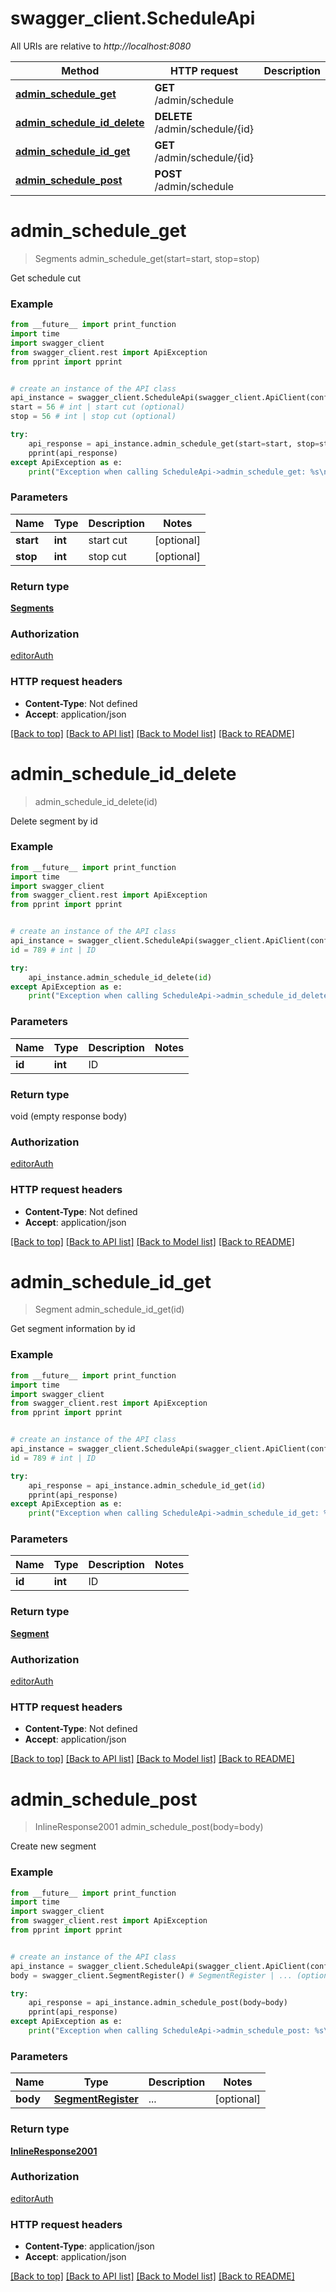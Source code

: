 # swagger_client.ScheduleApi

All URIs are relative to *http://localhost:8080*

Method | HTTP request | Description
------------- | ------------- | -------------
[**admin_schedule_get**](ScheduleApi.md#admin_schedule_get) | **GET** /admin/schedule | 
[**admin_schedule_id_delete**](ScheduleApi.md#admin_schedule_id_delete) | **DELETE** /admin/schedule/{id} | 
[**admin_schedule_id_get**](ScheduleApi.md#admin_schedule_id_get) | **GET** /admin/schedule/{id} | 
[**admin_schedule_post**](ScheduleApi.md#admin_schedule_post) | **POST** /admin/schedule | 

# **admin_schedule_get**
> Segments admin_schedule_get(start=start, stop=stop)



Get schedule cut

### Example
```python
from __future__ import print_function
import time
import swagger_client
from swagger_client.rest import ApiException
from pprint import pprint


# create an instance of the API class
api_instance = swagger_client.ScheduleApi(swagger_client.ApiClient(configuration))
start = 56 # int | start cut (optional)
stop = 56 # int | stop cut (optional)

try:
    api_response = api_instance.admin_schedule_get(start=start, stop=stop)
    pprint(api_response)
except ApiException as e:
    print("Exception when calling ScheduleApi->admin_schedule_get: %s\n" % e)
```

### Parameters

Name | Type | Description  | Notes
------------- | ------------- | ------------- | -------------
 **start** | **int**| start cut | [optional] 
 **stop** | **int**| stop cut | [optional] 

### Return type

[**Segments**](Segments.md)

### Authorization

[editorAuth](../README.md#editorAuth)

### HTTP request headers

 - **Content-Type**: Not defined
 - **Accept**: application/json

[[Back to top]](#) [[Back to API list]](../README.md#documentation-for-api-endpoints) [[Back to Model list]](../README.md#documentation-for-models) [[Back to README]](../README.md)

# **admin_schedule_id_delete**
> admin_schedule_id_delete(id)



Delete segment by id

### Example
```python
from __future__ import print_function
import time
import swagger_client
from swagger_client.rest import ApiException
from pprint import pprint


# create an instance of the API class
api_instance = swagger_client.ScheduleApi(swagger_client.ApiClient(configuration))
id = 789 # int | ID

try:
    api_instance.admin_schedule_id_delete(id)
except ApiException as e:
    print("Exception when calling ScheduleApi->admin_schedule_id_delete: %s\n" % e)
```

### Parameters

Name | Type | Description  | Notes
------------- | ------------- | ------------- | -------------
 **id** | **int**| ID | 

### Return type

void (empty response body)

### Authorization

[editorAuth](../README.md#editorAuth)

### HTTP request headers

 - **Content-Type**: Not defined
 - **Accept**: application/json

[[Back to top]](#) [[Back to API list]](../README.md#documentation-for-api-endpoints) [[Back to Model list]](../README.md#documentation-for-models) [[Back to README]](../README.md)

# **admin_schedule_id_get**
> Segment admin_schedule_id_get(id)



Get segment information by id

### Example
```python
from __future__ import print_function
import time
import swagger_client
from swagger_client.rest import ApiException
from pprint import pprint


# create an instance of the API class
api_instance = swagger_client.ScheduleApi(swagger_client.ApiClient(configuration))
id = 789 # int | ID

try:
    api_response = api_instance.admin_schedule_id_get(id)
    pprint(api_response)
except ApiException as e:
    print("Exception when calling ScheduleApi->admin_schedule_id_get: %s\n" % e)
```

### Parameters

Name | Type | Description  | Notes
------------- | ------------- | ------------- | -------------
 **id** | **int**| ID | 

### Return type

[**Segment**](Segment.md)

### Authorization

[editorAuth](../README.md#editorAuth)

### HTTP request headers

 - **Content-Type**: Not defined
 - **Accept**: application/json

[[Back to top]](#) [[Back to API list]](../README.md#documentation-for-api-endpoints) [[Back to Model list]](../README.md#documentation-for-models) [[Back to README]](../README.md)

# **admin_schedule_post**
> InlineResponse2001 admin_schedule_post(body=body)



Create new segment

### Example
```python
from __future__ import print_function
import time
import swagger_client
from swagger_client.rest import ApiException
from pprint import pprint


# create an instance of the API class
api_instance = swagger_client.ScheduleApi(swagger_client.ApiClient(configuration))
body = swagger_client.SegmentRegister() # SegmentRegister | ... (optional)

try:
    api_response = api_instance.admin_schedule_post(body=body)
    pprint(api_response)
except ApiException as e:
    print("Exception when calling ScheduleApi->admin_schedule_post: %s\n" % e)
```

### Parameters

Name | Type | Description  | Notes
------------- | ------------- | ------------- | -------------
 **body** | [**SegmentRegister**](SegmentRegister.md)| ... | [optional] 

### Return type

[**InlineResponse2001**](InlineResponse2001.md)

### Authorization

[editorAuth](../README.md#editorAuth)

### HTTP request headers

 - **Content-Type**: application/json
 - **Accept**: application/json

[[Back to top]](#) [[Back to API list]](../README.md#documentation-for-api-endpoints) [[Back to Model list]](../README.md#documentation-for-models) [[Back to README]](../README.md)

